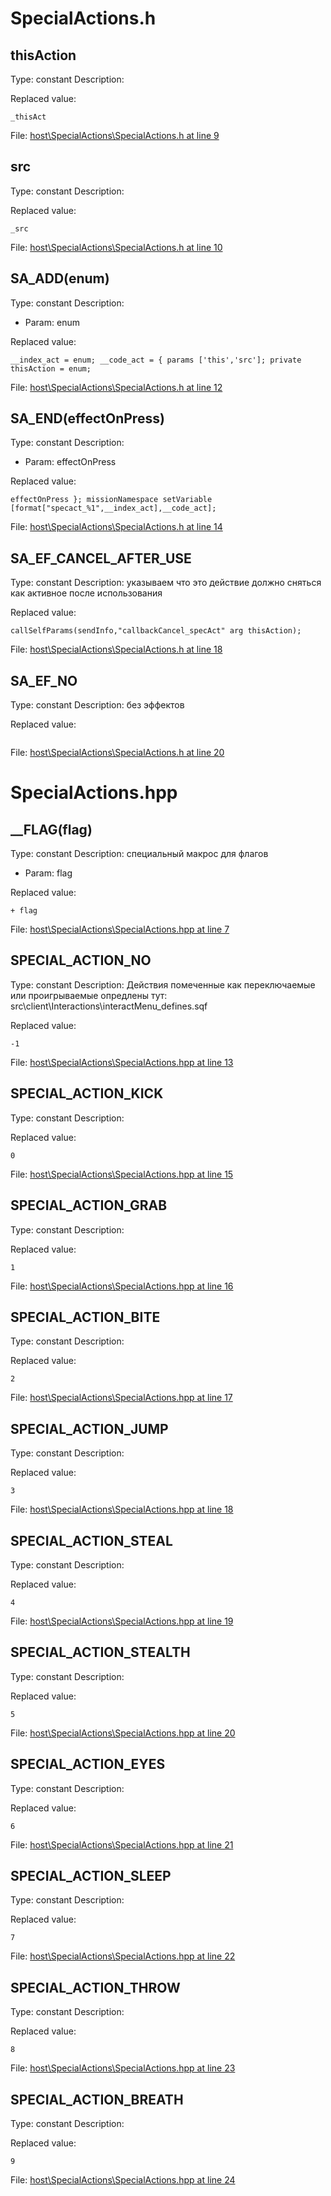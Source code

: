 # SpecialActions.h

## thisAction

Type: constant
Description: 


Replaced value:
```sqf
_thisAct
```
File: [host\SpecialActions\SpecialActions.h at line 9](../../../Src/host/SpecialActions/SpecialActions.h#L9)
## src

Type: constant
Description: 


Replaced value:
```sqf
_src
```
File: [host\SpecialActions\SpecialActions.h at line 10](../../../Src/host/SpecialActions/SpecialActions.h#L10)
## SA_ADD(enum)

Type: constant
Description: 
- Param: enum

Replaced value:
```sqf
__index_act = enum; __code_act = { params ['this','src']; private thisAction = enum;
```
File: [host\SpecialActions\SpecialActions.h at line 12](../../../Src/host/SpecialActions/SpecialActions.h#L12)
## SA_END(effectOnPress)

Type: constant
Description: 
- Param: effectOnPress

Replaced value:
```sqf
effectOnPress }; missionNamespace setVariable [format["specact_%1",__index_act],__code_act];
```
File: [host\SpecialActions\SpecialActions.h at line 14](../../../Src/host/SpecialActions/SpecialActions.h#L14)
## SA_EF_CANCEL_AFTER_USE

Type: constant
Description: указываем что это действие должно сняться как активное после использования


Replaced value:
```sqf
callSelfParams(sendInfo,"callbackCancel_specAct" arg thisAction);
```
File: [host\SpecialActions\SpecialActions.h at line 18](../../../Src/host/SpecialActions/SpecialActions.h#L18)
## SA_EF_NO

Type: constant
Description: без эффектов


Replaced value:
```sqf

```
File: [host\SpecialActions\SpecialActions.h at line 20](../../../Src/host/SpecialActions/SpecialActions.h#L20)
# SpecialActions.hpp

## __FLAG(flag)

Type: constant
Description: специальный макрос для флагов
- Param: flag

Replaced value:
```sqf
+ flag
```
File: [host\SpecialActions\SpecialActions.hpp at line 7](../../../Src/host/SpecialActions/SpecialActions.hpp#L7)
## SPECIAL_ACTION_NO

Type: constant
Description: Действия помеченные как переключаемые или проигрываемые опредлены тут: src\client\Interactions\interactMenu_defines.sqf


Replaced value:
```sqf
-1
```
File: [host\SpecialActions\SpecialActions.hpp at line 13](../../../Src/host/SpecialActions/SpecialActions.hpp#L13)
## SPECIAL_ACTION_KICK

Type: constant
Description: 


Replaced value:
```sqf
0
```
File: [host\SpecialActions\SpecialActions.hpp at line 15](../../../Src/host/SpecialActions/SpecialActions.hpp#L15)
## SPECIAL_ACTION_GRAB

Type: constant
Description: 


Replaced value:
```sqf
1
```
File: [host\SpecialActions\SpecialActions.hpp at line 16](../../../Src/host/SpecialActions/SpecialActions.hpp#L16)
## SPECIAL_ACTION_BITE

Type: constant
Description: 


Replaced value:
```sqf
2
```
File: [host\SpecialActions\SpecialActions.hpp at line 17](../../../Src/host/SpecialActions/SpecialActions.hpp#L17)
## SPECIAL_ACTION_JUMP

Type: constant
Description: 


Replaced value:
```sqf
3
```
File: [host\SpecialActions\SpecialActions.hpp at line 18](../../../Src/host/SpecialActions/SpecialActions.hpp#L18)
## SPECIAL_ACTION_STEAL

Type: constant
Description: 


Replaced value:
```sqf
4
```
File: [host\SpecialActions\SpecialActions.hpp at line 19](../../../Src/host/SpecialActions/SpecialActions.hpp#L19)
## SPECIAL_ACTION_STEALTH

Type: constant
Description: 


Replaced value:
```sqf
5
```
File: [host\SpecialActions\SpecialActions.hpp at line 20](../../../Src/host/SpecialActions/SpecialActions.hpp#L20)
## SPECIAL_ACTION_EYES

Type: constant
Description: 


Replaced value:
```sqf
6
```
File: [host\SpecialActions\SpecialActions.hpp at line 21](../../../Src/host/SpecialActions/SpecialActions.hpp#L21)
## SPECIAL_ACTION_SLEEP

Type: constant
Description: 


Replaced value:
```sqf
7
```
File: [host\SpecialActions\SpecialActions.hpp at line 22](../../../Src/host/SpecialActions/SpecialActions.hpp#L22)
## SPECIAL_ACTION_THROW

Type: constant
Description: 


Replaced value:
```sqf
8
```
File: [host\SpecialActions\SpecialActions.hpp at line 23](../../../Src/host/SpecialActions/SpecialActions.hpp#L23)
## SPECIAL_ACTION_BREATH

Type: constant
Description: 


Replaced value:
```sqf
9
```
File: [host\SpecialActions\SpecialActions.hpp at line 24](../../../Src/host/SpecialActions/SpecialActions.hpp#L24)

